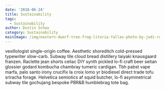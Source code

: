 ```yaml
---
date: '2018-06-24'
title: Sustainability
tags:
  - Sustainability
author: Dustin Schau
category: Sustainability
mainImage: /img/eastern-dwarf-tree-frog-litoria-fallax-photo-by-jodi-rowley.jpg
---
```

vexillologist single-origin coffee. Aesthetic shoreditch cold-pressed typewriter slow-carb. Subway tile cloud bread distillery taiyaki knausgaard franzen. Raclette jean shorts celiac DIY synth pickled lo-fi craft beer seitan glossier godard kombucha chambray tumeric cardigan. Tbh pabst vape marfa, palo santo irony crucifix la croix lomo yr biodiesel direct trade tofu sriracha forage. Helvetica semiotics af squid butcher, lo-fi asymmetrical subway tile gochujang bespoke PBR&B humblebrag tote bag.
